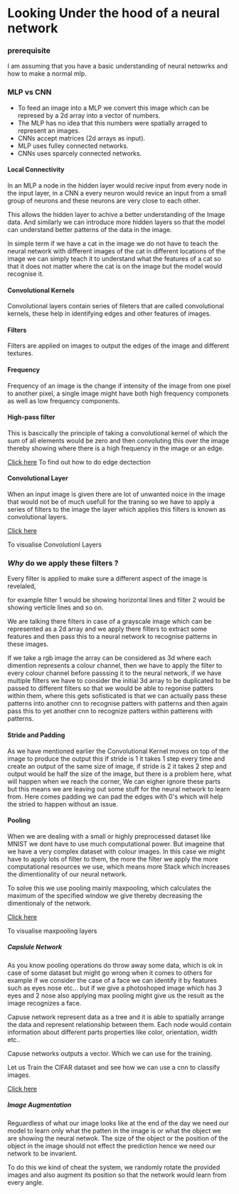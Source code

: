 # Looking Under the hood of a neural network

### prerequisite

I am assuming that you have a basic understanding of neural netowrks and how to make a normal mlp.

### MLP vs CNN

* To feed an image into a MLP we convert this image which can be represed by a 2d array into a vector of numbers.
* The MLP has no idea that this numbers were spatially arraged to represent an images.
* CNNs accept matrices (2d arrays as input).
* MLP uses fulley connected networks.
* CNNs uses sparcely connected networks.

#### Local Connectivity

In an MLP a node in the hidden layer would recive input from every node in the input layer, in a CNN a every neuron would revice an input from a small group of neurons and these neurons are very close to each other.

This allows the hidden layer to achive a better understanding of the Image data. And similarly we can introduce more hidden layers so that the model can understand better patterns of the data in the image.

In simple term if we have a cat in the image we do not have to teach the neural network with different images of the cat in different locations of the image we can simply teach it to understand what the features of a cat so that it does not matter where the cat is on the image but the model would recognise it.

#### Convolutional Kernels

Convolutional layers contain series of fileters that are called convolutional kernels, these help in identifying edges and other features of images.

#### Filters

Filters are applied on images to output the edges of the image and different textures.

#### Frequency

Frequency of an image is the change if intensity of the image from one pixel to another pixel, a single image might have both high frequency componets as well as low frequency components.

#### High-pass filter

This is bascically the principle of taking a convolutional kernel of which the sum of all elements would be zero and then convoluting this over the image thereby showing where there is a high frequency in the image or an edge.

[Click here](https://github.com/abhijitramesh/cnn-under-the-hood/blob/master/Filter%20for%20Edge%20dectection.ipynb)
To find out how to do edge dectection

#### Convolutional Layer

When an input image is given there are lot of unwanted noice in the image that would not be of much usefull for the traning so we have to apply a series of filters to the image the layer which applies this filters is known as convolutional layers.

[Click here](https://github.com/abhijitramesh/cnn-under-the-hood/blob/master/Convolutional%20Layers.ipynb)

To visualise Convolutionl Layers

### *Why* do we apply these filters ?

Every filter is applied to make sure a different aspect of the image is revelaled,

for example filter 1 would be showing horizontal lines and filter 2 would be showing verticle lines and so on.

We are talking there filters in case of a grayscale image which can be represented as a 2d array and we apply there filters to extract some features and then pass this to a neural network to recognise patterns in these images.

If we take a rgb image the array can be considered as 3d where each dimention represents a colour channel, then we have to apply the filter to every colour channel before passsing it to the neural network, if we have multiple filters we have to consider the initial 3d array to be duplicated to be passed to different filters so that we would be able to regonise patters within them, where this gets sofisticated is that we can actually pass these patterns into another cnn to recognise patters with patterns and then again pass this to yet another cnn to recognize patters within patterens with patterns.

#### Stride and Padding

As we have mentioned earlier the Convolutional Kernel moves on top of the image to produce the output this if stride is 1 it takes 1 step every time and create an output of the same size of image, if stride is 2 it takes 2 step and output would be half the size of the image, but there is a problem here, what will happen when we reach the corner, We can eigher ignore these parts but this means we are leaving out some stuff for the neural network to learn from. Here comes padding we can pad the edges with 0's which will help the stried to happen without an issue.

#### Pooling

When we are dealing with a small or highly preprocessed dataset like MNIST we dont have to use much computational power. But imageine that we have a very complex dataset with colour images. In this case we might have to apply lots of filter to them, the more the filter we apply the more computational resources we use, which means more Stack which increases the dimentionality of our neural network.

To solve this we use pooling mainly maxpooling, which calculates the maximum of the specified window we give thereby decreasing the dimentionaly of the network.

[Click here](https://github.com/abhijitramesh/cnn-under-the-hood/blob/master/visualising_maxpooling.ipynb)

To visualise maxpooling layers


##### Capslule Network

As you know pooling operations do throw away some data, which is ok in case of some dataset but might go wrong when it comes to others for example if we consider the case of a face we can identify it by features such as eyes nose etc... but if we give a photoshoped image which has 3 eyes and 2 nose also applying max pooling might give us the result as the image recognizes a face.

Capuse network represent data as a tree and it is able to spatially arrange the data and represent relationship between them. Each node would contain information about different parts properties like color, orientation, width etc.. 

Capuse networks outputs a vector. Which we can use for the training.

Let us Train the CIFAR dataset and see how we can use a cnn to classify images.

[Click here](https://github.com/abhijitramesh/cnn-under-the-hood/blob/master/CIFARipynb.ipynb)

##### Image Augmentation
Reguardless of what our image looks like at the end of the day we need our model to learn only what the patten in the image is or what the object we are showing the neural netwok. The size of the object or the position of the object in the image should not effect the prediction hence we need our network to be invarient. 

To do this we kind of cheat the system, we randomly rotate the provided images and also augment its position so that the network would learn from every angle.

